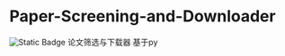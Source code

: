 # Paper-Screening-and-Downloader

![Static Badge](https://img.shields.io/badge/:badgeContent)
论文筛选与下载器 基于py
